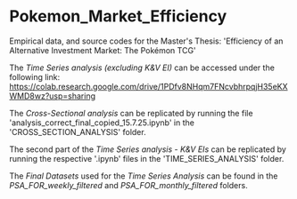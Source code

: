 # Pokemon_Market_Efficiency
Empirical data, and source codes for the Master's Thesis: 'Efficiency of an Alternative Investment Market: The Pokémon TCG'

The *Time Series analysis (excluding K&V EI)* can be accessed under the following link:
https://colab.research.google.com/drive/1PDfv8NHqm7FNcvbhrpqjH35eKXWMD8wz?usp=sharing


The *Cross-Sectional analysis* can be replicated by running the file 'analysis_correct_final_copied_15.7.25.ipynb' in the 'CROSS_SECTION_ANALYSIS' folder.


The second part of the *Time Series analysis - K&V EIs* can be replicated by running the respective '.ipynb' files in the  'TIME_SERIES_ANALYSIS' folder.

The *Final Datasets* used for the *Time Series Analysis* can be found in the *PSA_FOR_weekly_filtered* and *PSA_FOR_monthly_filtered* folders.


